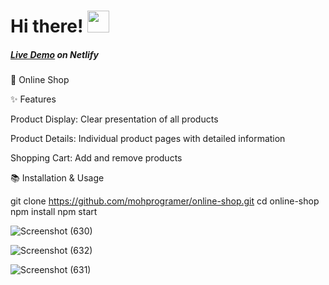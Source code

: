 # Hi there! <img src="https://github.com/TheDudeThatCode/TheDudeThatCode/blob/master/Assets/Hi.gif" width="35" />

##### [Live Demo](https://64e6856a6084ad10b6816d36--preeminent-cobbler-05c76f.netlify.app/) on Netlify


🛒 Online Shop


✨ Features

Product Display: Clear presentation of all products

Product Details: Individual product pages with detailed information

Shopping Cart: Add and remove products





📚 Installation & Usage

git clone https://github.com/mohprogramer/online-shop.git
cd online-shop
npm install
npm start




![Screenshot (630)](https://github.com/mohprogramer/online-shop/assets/92467753/26330c0a-4cce-446d-a198-d386679e8124)


![Screenshot (632)](https://github.com/mohprogramer/online-shop/assets/92467753/3682e496-83f5-4e81-b416-551cc97cf638)


![Screenshot (631)](https://github.com/mohprogramer/online-shop/assets/92467753/d30c157b-3db6-441c-bf07-df76f207eaca)
